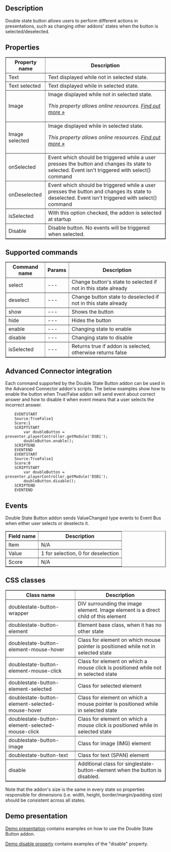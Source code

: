 ## Description
Double state button allows users to perform different actions in presentations, such as changing other addons' states when the button is selected/deselected.

## Properties

<table border='1'>
    <tr>
        <th>Property name</th>
        <th>Description</th>
    </tr>
    <tr>
        <td>Text</td>
        <td>Text displayed while not in selected state.</td>
    </tr>
    <tr>
        <td>Text selected</td>
        <td>Text displayed while in selected state.</td>
    </tr>
    <tr>
        <td>Image</td>
        <td>Image displayed while not in selected state.
<p><em>This property allows online resources. <a href="/doc/page/Online-resources">Find out more »</a></em></p></td>
    </tr>
    <tr>
        <td>Image selected</td>
        <td>Image displayed while in selected state.
<p><em>This property allows online resources. <a href="/doc/page/Online-resources">Find out more »</a></em></p></td>
    </tr>
    <tr>
        <td>onSelected</td>
        <td>Event which should be triggered while a user presses the button and changes its state to selected. Event isn't triggered with select() command</td>
    </tr>
    <tr>
        <td>onDeselected</td>
        <td>Event which should be triggered while a user presses the button and changes its state to deselected. Event isn't triggered with select() command</td>
    </tr>
    <tr>
        <td>isSelected</td>
        <td>With this option checked, the addon is selected at startup</td>
    </tr>
    <tr>
        <td>Disable</td>
        <td>Disable button. No events will be triggered when selected.</td>
    </tr>
</table>

## Supported commands

<table border='1'>
    <tr>
        <th>Command name</th>
        <th>Params</th>
        <th>Description</th>
    </tr>
    <tr>
        <td>select</td>
        <td>---</td>
        <td>Change button's state to selected if not in this state already</td>
    </tr>
    <tr>
        <td>deselect</td>
        <td>---</td>
        <td>Change button state to deselected if not in this state already</td>
    </tr>
    <tr>
        <td>show</td>
        <td>---</td>
        <td>Shows the button</td>
    </tr>
    <tr>
        <td>hide</td>
        <td>---</td>
        <td>Hides the button</td>
    </tr>
    <tr>
        <td>enable</td>
        <td>---</td>
        <td>Changing state to enable</td>
    </tr>
    <tr>
        <td>disable</td>
        <td>---</td>
        <td>Changing state to disable</td>
    </tr>
    <tr>
        <td>isSelected</td>
        <td>---</td>
        <td>Returns true if addon is selected, otherwise returns false</td>
    </tr>
</table>

## Advanced Connector integration
Each command supported by the Double State Button addon can be used in the Advanced Connector addon's scripts. The below examples show how to enable the button when True/False addon will send event about correct answer and how to disable it when event means that a user selects the incorrect answer.

        EVENTSTART
        Source:TrueFalse1
        Score:1
        SCRIPTSTART
            var doubleButton = presenter.playerController.getModule('DSB1');
            doubleButton.enable();
        SCRIPTEND
        EVENTEND
        EVENTSTART
        Source:TrueFalse1
        Score:0
        SCRIPTSTART
            var doubleButton = presenter.playerController.getModule('DSB1');
            doubleButton.disable();
        SCRIPTEND
        EVENTEND

## Events
Double State Button addon sends ValueChanged type events to Event Bus when either user selects or deselects it.

<table border='1'>
<tbody>
    <tr>
        <th>Field name</th>
        <th>Description</th>
    </tr>
    <tr>
        <tr>
            <td>Item</td>
            <td>N/A</td>
        </tr>
        <tr>
            <td>Value</td>
            <td>1 for selection, 0 for deselection</td>
        </tr>
        <tr>
            <td>Score</td>
            <td>N/A</td>
        </tr>
    </tr>
</tbody>
</table>

## CSS classes

<table border='1'>
    <tr>
        <th>Class name</th>
        <th>Description</th>
    </tr>
    <tr>
        <td>doublestate-button-wrapper</td>
        <td>DIV surrounding the image element. Image element is a direct child of this element</td>
    </tr>
    <tr>
        <td>doublestate-button-element</td>
        <td>Element base class, when it has no other state</td>
    </tr>
    <tr>
        <td>doublestate-button-element-mouse-hover</td>
        <td>Class for element on which mouse pointer is positioned while not in selected state</td>
    </tr>
    <tr>
        <td>doublestate-button-element-mouse-click</td>
        <td>Class for element on which a mouse click is positioned while not in selected state</td>
    </tr>
    <tr>
        <td>doublestate-button-element-selected</td>
        <td>Class for selected element</td>
    </tr>
    <tr>
        <td>doublestate-button-element-selected-mouse-hover</td>
        <td>Class for element on which a mouse pointer is positioned while in selected state</td>
    </tr>
    <tr>
        <td>doublestate-button-element-selected-mouse-click</td>
        <td>Class for element on which a mouse click is positioned while in selected state</td>
    </tr>
    <tr>
        <td>doublestate-button-image</td>
        <td>Class for image (IMG) element</td>
    </tr>
    <tr>
        <td>doublestate-button-text</td>
        <td>Class for text (SPAN) element</td>
    </tr>
    <tr>
        <td>disable</td>
        <td>Additional class for singlestate-button-element when the button is disabled.</td>
    </tr>
</table>

Note that the addon's size is the same in every state so properties responsible for dimensions (i.e. width, height, border/margin/padding size) should be consistent across all states.

## Demo presentation
[Demo presentation](/embed/2416219 "Demo presentation") contains examples on how to use the Double State Button addon.

[Demo disable property](/embed/2803004 "Demo disable property") contains examples of the "disable" property.         